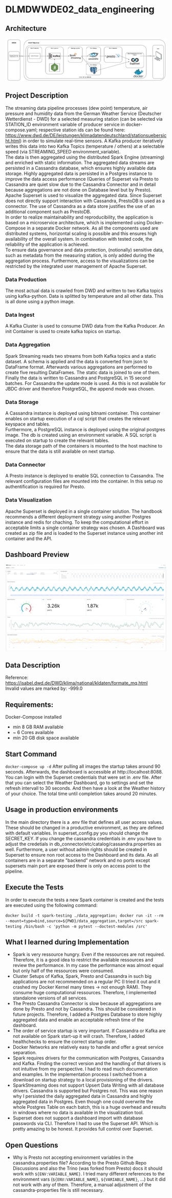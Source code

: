 # DLMDWWDE02_data_engineering

## Architecture
![alt text](https://github.com/marvinam17/DLMDWWDE02_data_engineering/blob/main/architecture/architecture.png?raw=true)

## Project Description
The streaming data pipeline processes (dew point) temperature, air pressure and humidity data from the German Weather Service (Deutscher Wetterdienst - DWD) for a selected measuring station (can be selected via STATION_ID environment variable of producer service in docker-compose.yaml; respective station ids can be found here: https://www.dwd.de/DE/leistungen/klimadatendeutschland/stationsuebersicht.html) in order to simulate real-time sensors. A Kafka producer iteratively writes this data into two Kafka Topics (temperature / others) at a selectable speed (via STREAMING_SPEED environment_variable).\
The data is then aggregated using the distributed Spark Engine (streaming) and enriched with static information. The aggregated data streams are persisted in a Cassandra database, which ensures highly available data storage. Highly aggregated data is persisted in a Postgres instance to improve the data access performance (Queries of Superset via Presto to Cassandra are quiet slow due to the Cassandra Connector and in detail because aggregations are not done on Database level but by Presto).
Apache Superset is used to visualize the aggregated data. Since Superset does not directly support interaction with Cassandra, PrestoDB is used as a connector. The use of Cassandra as a data store justifies the use of an additional component such as PrestoDB. \
In order to realize maintainability and reproducibility, the application is based on a microservice architecture, which is implemented using Docker-Compose in a separate Docker network. As all the components used are distributed systems, horizontal scaling is possible and this ensures high availability of the overall system. In combination with tested code, the reliability of the application is achieved.\
To ensure data governance and data protection, (notionally) sensitive data, such as metadata from the measuring station, is only added during the aggregation process. Furthermore, access to the visualizations can be restricted by the integrated user management of Apache Superset.

### Data Production
The most actual data is crawled from DWD and written to two Kafka topics using kafka-python. Data is splitted by temperature and all other data. This is all done using a python image.

### Data Ingest
A Kafka Cluster is used to consume DWD data from the Kafka Producer. An init Container is used to create kafka topics on startup.

### Data Aggregation
Spark Streaming reads two streams from both Kafka topics and a static dataset. A schema is applied and the data is converted from json to DataFrame format. Afterwards various aggregations are performed to create five resulting 
DataFrames. The static data is joined to one of them. Finally the data is written to Cassandra and PostgreSQL in 15 second batches. For Cassandra the update mode is used. As this is not available for JBDC driver and therefore PostgreSQL, the append mode was chosen.

### Data Storage
A Cassandra instance is deployed using bitnami container. This container enables on startup execution of a cql script that creates the relevant keyspace and tables.\
Furthermore, a PostgreSQL instance is deployed using the original postgres image. The db is created using an environment variable. A SQL script is executed on startup to create the relevant tables.\
The data storage path of the containers is mounted to the host machine to ensure that the data is still available on next startup.

### Data Connector
A Presto instance is deployed to enable SQL connection to Cassandra. The relevant configuration files are mounted into the container. In this setup no authentification is required for Presto.

### Data Visualization
Apache Superset is deployed in a single container solution. The handbook recommends a different deployment strategy using another Postgres instance and redis for chaching. To keep the computational effort in acceptable limits a single container strategy was chosen. A Dashboard was created as zip file and is loaded to the Superset instance using another init container and the API. 


## Dashboard Preview
![alt text](https://github.com/marvinam17/DLMDWWDE02_data_engineering/blob/main/architecture/dashboard_example.png?raw=true)

## Data Description
Reference: https://isabel.dwd.de/DWD/klima/national/kldaten/formate_mq.html \
Invalid values are marked by: -999.0

## Requirements:
Docker-Compose installed
- min 8 GB RAM available
- ~ 6 Cores available
- min 20 GB disk space available

## Start Command
`docker-compose up -d`
After pulling all images the startup takes around 90 seconds. Afterwards, the dashboard is accessible at http://localhost:8088. You can login with the Superset credentials that were set in .env file.
After that you can select the Weather Dashboard, go to settings and set the refresh intervall to 30 seconds. And then have a look at the Weather history of your choice.
The total time until completion takes around 20 minutes. 

## Usage in production environments
In the main directory there is a .env file that defines all user access values. These should be changed in a productive environment, as they are defined with default variables. In superset_config.py you should change the SECRET_KEY.
If you change the cassandra credentials in .env you have to adjust the credetials in db_connector/etc/catalog/cassandra.properties as well.
Furthermore, a user without admin rights should be created in Superset to ensure non root access to the Dashboard and its data. As all containers are in a separate "backend" network and no ports except supersets main port are exposed there is only on access point to the pipeline. 

## Execute the Tests
In order to execute the tests a new Spark container is created and the tests are executed using the following command:

`docker build -t spark-testing ./data_aggregation; docker run -it --rm --mount=type=bind,source=${PWD}/data_aggregation,target=/src spark-testing /bin/bash -c 'python -m pytest --doctest-modules /src'`

## What I learned during Implementation
 * Spark is very ressource hungry. Even if the ressources are not required. Therefore, it is a good idea to restrict the available ressources and review the performance. In my case the performance was almost equal but only half of the ressources were consumed.
 * Cluster Setups of Kafka, Spark, Presto and Cassandra in such big applications are not recommended on a regular PC (I tried it out and it crashed my Docker Kernel many times -> not enough RAM). They consume huge computational ressources. Therefore, I implemented standalone versions of all services.
 * The Presto Cassandra Connector is slow because all aggregations are done by Presto and not by Cassandra. This should be considered in future projects. Therefore, I added a Postgres Database to store highly aggregated data and enable an acceptable refresh time of the dashboard.
 * The order of service startup is very important. If Cassandra or Kafka are not available on Spark start-up it will crash. Therefore, I added healthchecks to ensure the correct startup order. 
 * Docker Networks are relatively easy to handle and offer a great service separation.
 * Spark requires drivers for the communication with Postgres, Cassandra and Kafka. Finding the correct version and the handling of that drivers is not intuitive from my perspective. I had to read much documentation and examples. In the implementation process I switched from a download on startup strategy to a local provisioning of the drivers.
 * SparkStreaming does not support Upsert Data Writing with all database drivers. Cassandra is supported but Postgres not. This was one reason why I persisted the daily aggregated data in Cassandra and highly aggregated data in Postgres. Even though one could overwrite the whole Postgres Table on each batch, this is a huge overhead and results in windows where no data is available in the visualization tool.
 * Superset does not support a dashboard import with database passwords via CLI. Therefore I had to use the Superset API. Which is pretty amazing to be honest. It provides full control over Superset.


## Open Questions
 * Why is Presto not accepting environment variables in the cassandra.properties file? According to the Presto Github Repo Discussions and also the Trino (was forked from Presto) docs it should work with `${ENV:VARIABLE_NAME}`. I tried many different references to the environment vars (`${ENV:VARIABLE_NAME}`, `${VARIABLE_NAME}`, ...) but it did not work with any of them. Therefore, a manual adjustment of the cassandra-properties file is still necessary.


